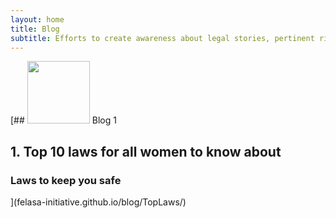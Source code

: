 ```yaml
---
layout: home
title: Blog
subtitle: Efforts to create awareness about legal stories, pertinent rights 
---
```


[## <img src="../img/news.png" height="100px"> Blog 1
## 1. Top 10 laws for all women to know about
### Laws to keep you safe
](felasa-initiative.github.io/blog/TopLaws/)


